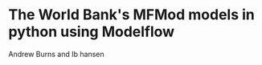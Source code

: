<!-- #region -->

# The World Bank's MFMod models in python using Modelflow







Andrew Burns and Ib hansen
<!-- #endregion -->

```python

```
